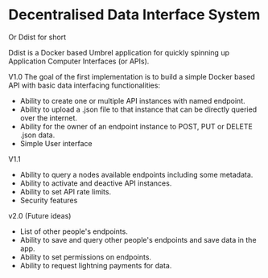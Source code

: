 # Decentralised Data Interface System
Or Ddist for short

Ddist is a Docker based Umbrel application for quickly spinning up Application Computer Interfaces (or APIs).

V1.0 The goal of the first implementation is to build a simple Docker based API with basic data interfacing functionalities:

- Ability to create one or multiple API instances with named endpoint.
- Ability to upload a .json file to that instance that can be directly queried over the internet.
- Ability for the owner of an endpoint instance to POST, PUT or DELETE .json data.
- Simple User interface

V1.1
- Ability to query a nodes available endpoints including some metadata.
- Ability to activate and deactive API instances.
- Ability to set API rate limits.
- Security features

v2.0 (Future ideas)
- List of other people's endpoints.
- Ability to save and query other people's endpoints and save data in the app.
- Ability to set permissions on endpoints.
- Ability to request lightning payments for data.
